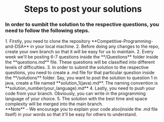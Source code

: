 <h1 align="center">Steps to post your solutions</h1>

### In order to sumbit the solution to the respective questions, you need to follow the following steps.
<div bg="red">
1. Firstly, you need to clone the repository **Competitive-Programming-and-DSA** in your local machine.
2. Before doing any changes to the repo, create your own branch so that it will be easy for us to maintain.
2. Every week we'll be posting 6-7 questions inside the **/Questions** folder inside the **questions.md** file.
   These questions will be classified into different levels of difficulties.
3. In order to submit the solution to the respective questions, you need to create a .md file for that particular question inside the **/solutions** folder. Say, you want to post the solution to question 1 in java, create a file named **solution_1(java).md**. The naming convention is **solution_number(your_language).md**
4. Lastly, you need to push your code from your branch. Obviously, you can write in the programming language of your choice.
5. The solution with the best time and space complexity will be merged into the main branch.
</div>
**Note** - We encourage you to explain your code also(inside the .md file itself) in your words so that it'll be easy for others to understand.
